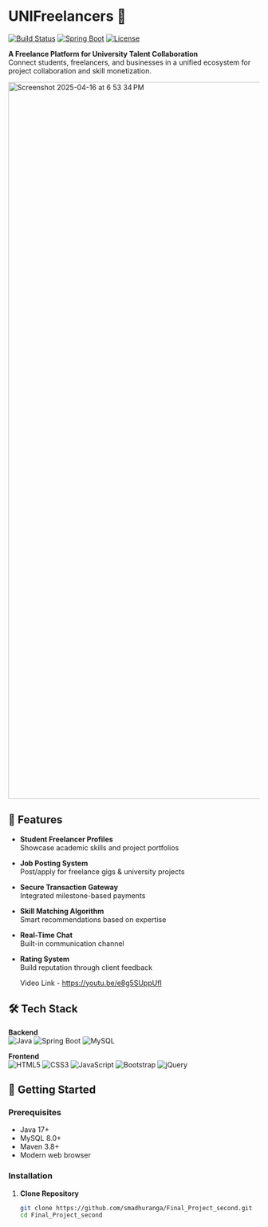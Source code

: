 # UNIFreelancers 🚀

[![Build Status](https://img.shields.io/badge/build-passing-brightgreen)]()
[![Spring Boot](https://img.shields.io/badge/Spring%20Boot-2.7.0-blue)](https://spring.io/)
[![License](https://img.shields.io/badge/license-MIT-green)]()

**A Freelance Platform for University Talent Collaboration**  
Connect students, freelancers, and businesses in a unified ecosystem for project collaboration and skill monetization.

<img width="1437" alt="Screenshot 2025-04-16 at 6 53 34 PM" src="https://github.com/user-attachments/assets/39dd158a-308d-4e3b-ae65-1038e955fda1" />



## 🌟 Features
- **Student Freelancer Profiles**  
  Showcase academic skills and project portfolios
- **Job Posting System**  
  Post/apply for freelance gigs & university projects
- **Secure Transaction Gateway**  
  Integrated milestone-based payments
- **Skill Matching Algorithm**  
  Smart recommendations based on expertise
- **Real-Time Chat**  
  Built-in communication channel
- **Rating System**  
  Build reputation through client feedback

  
  Video Link - https://youtu.be/e8g5SUppUfI

## 🛠 Tech Stack
**Backend**  
![Java](https://img.shields.io/badge/Java-17-ED8B00?logo=java)
![Spring Boot](https://img.shields.io/badge/Spring%20Boot-3.0.0-6DB33F?logo=springboot)
![MySQL](https://img.shields.io/badge/MySQL-8.0-4479A1?logo=mysql)

**Frontend**  
![HTML5](https://img.shields.io/badge/HTML5-E34F26?logo=html5)
![CSS3](https://img.shields.io/badge/CSS3-1572B6?logo=css3)
![JavaScript](https://img.shields.io/badge/JavaScript-ES6+-F7DF1E?logo=javascript)
![Bootstrap](https://img.shields.io/badge/Bootstrap-5.2-7952B3?logo=bootstrap)
![jQuery](https://img.shields.io/badge/jQuery-3.6.0-0769AD?logo=jquery)

## 🚀 Getting Started

### Prerequisites
- Java 17+
- MySQL 8.0+
- Maven 3.8+
- Modern web browser

### Installation
1. **Clone Repository**
   ```bash
   git clone https://github.com/smadhuranga/Final_Project_second.git
   cd Final_Project_second
